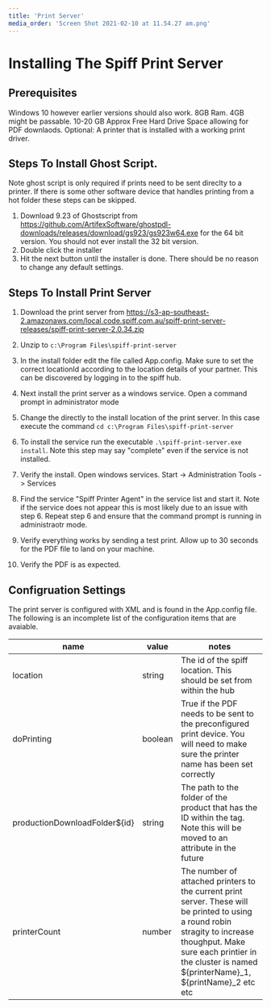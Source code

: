 ```yaml
---
title: 'Print Server'
media_order: 'Screen Shot 2021-02-10 at 11.54.27 am.png'
---
```


# Installing The Spiff Print Server 

## Prerequisites
Windows 10 however earlier versions should also work.
8GB Ram. 4GB might be passable.
10-20 GB Approx Free Hard Drive Space allowing for PDF downlaods.
Optional: A printer that is installed with a working print driver.

## Steps To Install Ghost Script. 

Note ghost script is only required if prints need to be sent direclty to a printer. If there is some other software device that handles printing from a hot folder these steps can be skipped.

1. Download 9.23 of Ghostscript from https://github.com/ArtifexSoftware/ghostpdl-downloads/releases/download/gs923/gs923w64.exe for the 64 bit version. You should not ever install the 32 bit version.
2. Double click the installer 
3. Hit the next button until the installer is done. There should be no reason to change any default settings.

## Steps To Install Print Server

1. Download the print server from https://s3-ap-southeast-2.amazonaws.com/local.code.spiff.com.au/spiff-print-server-releases/spiff-print-server-2.0.34.zip
2. Unzip to `c:\Program Files\spiff-print-server`
3. In the install folder edit the file called App.config. Make sure to set the correct locationId according to the location details of your partner. This can be discovered by logging in to the spiff hub.





5. Next install the print server as a windows service. Open a command prompt in administrator mode
6. Change the directly to the install location of the print server. In this case execute the command `cd c:\Program Files\spiff-print-server`
7. To install the service run the executable `.\spiff-print-server.exe install`. Note this step may say "complete" even if the service is not installed.
8. Verify the install. Open windows services. Start -> Administration Tools -> Services
9. Find the service "Spiff Printer Agent" in the service list and start it. Note if the service does not appear this is most likely due to an issue with step 6. Repeat step 6 and ensure that the command prompt is running in administraotr mode.
10. Verify everything works by sending a test print. Allow up to 30 seconds for the PDF file to land on your machine.
11. Verify the PDF is as expected.

## Configruation Settings
The print server is configured with XML and is found in the App.config file. The following is an incomplete list of the configuration items that are avaiable.

|name|value|notes|
|----|----|----|
|location|string|The id of the spiff location. This should be set from within the hub|
|doPrinting|boolean|True if the PDF needs to be sent to the preconfigured print device. You will need to make sure the printer name has been set correctly|
|productionDownloadFolder${id}|string|The path to the folder of the product that has the ID within the tag. Note this will be moved to an attribute in the future|
|printerCount|number|The number of attached printers to the current print server. These will be printed to using a round robin stragity to increase thoughput. Make sure each printier in the cluster is named ${printerName}\_1, ${printName}\_2 etc etc|
